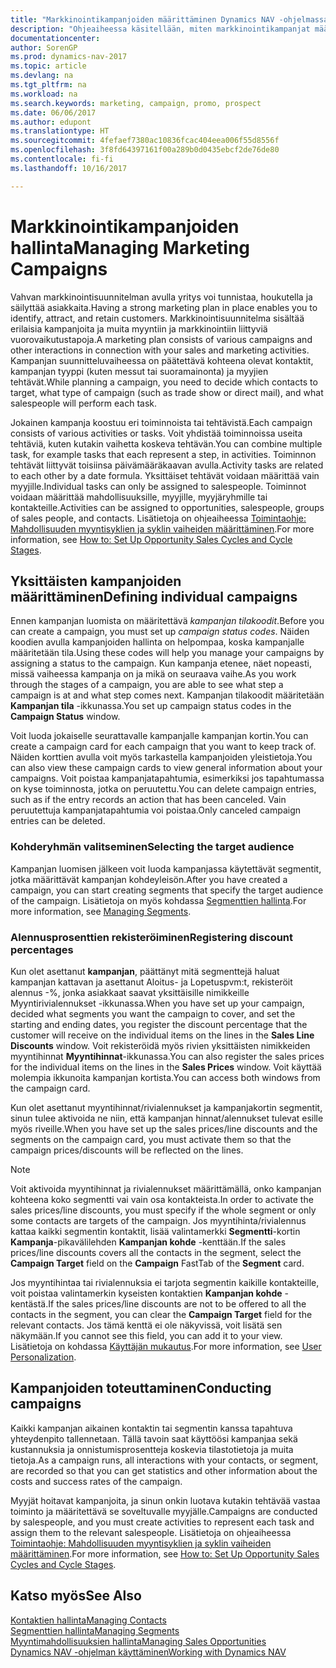 ```yaml
---
title: "Markkinointikampanjoiden määrittäminen Dynamics NAV -ohjelmassa"
description: "Ohjeaiheessa käsitellään, miten markkinointikampanjat määritetään ja toteutetaan Dynamics NAV -ohjelmassa ja miten ne auttavat tunnistamaan ja houkuttelemaan prospekteja sekä säilyttämään asiakkaita."
documentationcenter: 
author: SorenGP
ms.prod: dynamics-nav-2017
ms.topic: article
ms.devlang: na
ms.tgt_pltfrm: na
ms.workload: na
ms.search.keywords: marketing, campaign, promo, prospect
ms.date: 06/06/2017
ms.author: edupont
ms.translationtype: HT
ms.sourcegitcommit: 4fefaef7380ac10836fcac404eea006f55d8556f
ms.openlocfilehash: 3f8fd64397161f00a289b0d0435ebcf2de76de80
ms.contentlocale: fi-fi
ms.lasthandoff: 10/16/2017

---
```

# <a name="managing-marketing-campaigns"></a><span data-ttu-id="de05a-103">Markkinointikampanjoiden hallinta</span><span class="sxs-lookup"><span data-stu-id="de05a-103">Managing Marketing Campaigns</span></span>
<span data-ttu-id="de05a-104">Vahvan markkinointisuunnitelman avulla yritys voi tunnistaa, houkutella ja säilyttää asiakkaita.</span><span class="sxs-lookup"><span data-stu-id="de05a-104">Having a strong marketing plan in place enables you to identify, attract, and retain customers.</span></span> <span data-ttu-id="de05a-105">Markkinointisuunnitelma sisältää erilaisia kampanjoita ja muita myyntiin ja markkinointiin liittyviä vuorovaikutustapoja.</span><span class="sxs-lookup"><span data-stu-id="de05a-105">A marketing plan consists of various campaigns and other interactions in connection with your sales and marketing activities.</span></span> <span data-ttu-id="de05a-106">Kampanjan suunnitteluvaiheessa on päätettävä kohteena olevat kontaktit, kampanjan tyyppi (kuten messut tai suoramainonta) ja myyjien tehtävät.</span><span class="sxs-lookup"><span data-stu-id="de05a-106">While planning a campaign, you need to decide which contacts to target, what type of campaign (such as trade show or direct mail), and what salespeople will perform each task.</span></span>

<span data-ttu-id="de05a-107">Jokainen kampanja koostuu eri toiminnoista tai tehtävistä.</span><span class="sxs-lookup"><span data-stu-id="de05a-107">Each campaign consists of various activities or tasks.</span></span> <span data-ttu-id="de05a-108">Voit yhdistää toiminnoissa useita tehtäviä, kuten kutakin vaihetta koskeva tehtävän.</span><span class="sxs-lookup"><span data-stu-id="de05a-108">You can combine multiple task, for example tasks that each represent a step, in activities.</span></span> <span data-ttu-id="de05a-109">Toiminnon tehtävät liittyvät toisiinsa päivämääräkaavan avulla.</span><span class="sxs-lookup"><span data-stu-id="de05a-109">Activity tasks are related to each other by a date formula.</span></span> <span data-ttu-id="de05a-110">Yksittäiset tehtävät voidaan määrittää vain myyjille.</span><span class="sxs-lookup"><span data-stu-id="de05a-110">Individual tasks can only be assigned to salespeople.</span></span> <span data-ttu-id="de05a-111">Toiminnot voidaan määrittää mahdollisuuksille, myyjille, myyjäryhmille tai kontakteille.</span><span class="sxs-lookup"><span data-stu-id="de05a-111">Activities can be assigned to opportunities, salespeople, groups of sales people, and contacts.</span></span> <span data-ttu-id="de05a-112">Lisätietoja on ohjeaiheessa [Toimintaohje: Mahdollisuuden myyntisyklien ja syklin vaiheiden määrittäminen](marketing-how-setup-opportunity-sales-cycles-stages.md).</span><span class="sxs-lookup"><span data-stu-id="de05a-112">For more information, see [How to: Set Up Opportunity Sales Cycles and Cycle Stages](marketing-how-setup-opportunity-sales-cycles-stages.md).</span></span>

## <a name="defining-individual-campaigns"></a><span data-ttu-id="de05a-113">Yksittäisten kampanjoiden määrittäminen</span><span class="sxs-lookup"><span data-stu-id="de05a-113">Defining individual campaigns</span></span>
<span data-ttu-id="de05a-114">Ennen kampanjan luomista on määritettävä *kampanjan tilakoodit*.</span><span class="sxs-lookup"><span data-stu-id="de05a-114">Before you can create a campaign, you must set up *campaign status codes*.</span></span> <span data-ttu-id="de05a-115">Näiden koodien avulla kampanjoiden hallinta on helpompaa, koska kampanjalle määritetään tila.</span><span class="sxs-lookup"><span data-stu-id="de05a-115">Using these codes will help you manage your campaigns by assigning a status to the campaign.</span></span> <span data-ttu-id="de05a-116">Kun kampanja etenee, näet nopeasti, missä vaiheessa kampanja on ja mikä on seuraava vaihe.</span><span class="sxs-lookup"><span data-stu-id="de05a-116">As you work through the stages of a campaign, you are able to see what step a campaign is at and what step comes next.</span></span> <span data-ttu-id="de05a-117">Kampanjan tilakoodit määritetään **Kampanjan tila** -ikkunassa.</span><span class="sxs-lookup"><span data-stu-id="de05a-117">You set up campaign status codes in the **Campaign Status** window.</span></span>

<span data-ttu-id="de05a-118">Voit luoda jokaiselle seurattavalle kampanjalle kampanjan kortin.</span><span class="sxs-lookup"><span data-stu-id="de05a-118">You can create a campaign card for each campaign that you want to keep track of.</span></span> <span data-ttu-id="de05a-119">Näiden korttien avulla voit myös tarkastella kampanjoiden yleistietoja.</span><span class="sxs-lookup"><span data-stu-id="de05a-119">You can also view these campaign cards to view general information about your campaigns.</span></span>
<span data-ttu-id="de05a-120">Voit poistaa kampanjatapahtumia, esimerkiksi jos tapahtumassa on kyse toiminnosta, jotka on peruutettu.</span><span class="sxs-lookup"><span data-stu-id="de05a-120">You can delete campaign entries, such as if the entry records an action that has been canceled.</span></span> <span data-ttu-id="de05a-121">Vain peruutettuja kampanjatapahtumia voi poistaa.</span><span class="sxs-lookup"><span data-stu-id="de05a-121">Only canceled campaign entries can be deleted.</span></span>

### <a name="selecting-the-target-audience"></a><span data-ttu-id="de05a-122">Kohderyhmän valitseminen</span><span class="sxs-lookup"><span data-stu-id="de05a-122">Selecting the target audience</span></span>
<span data-ttu-id="de05a-123">Kampanjan luomisen jälkeen voit luoda kampanjassa käytettävät segmentit, jotka määrittävät kampanjan kohdeyleisön.</span><span class="sxs-lookup"><span data-stu-id="de05a-123">After you have created a campaign, you can start creating segments that specify the target audience of the campaign.</span></span> <span data-ttu-id="de05a-124">Lisätietoja on myös kohdassa [Segmenttien hallinta](marketing-segments.md).</span><span class="sxs-lookup"><span data-stu-id="de05a-124">For more information, see [Managing Segments](marketing-segments.md).</span></span>

### <a name="registering-discount-percentages"></a><span data-ttu-id="de05a-125">Alennusprosenttien rekisteröiminen</span><span class="sxs-lookup"><span data-stu-id="de05a-125">Registering discount percentages</span></span>
<span data-ttu-id="de05a-126">Kun olet asettanut **kampanjan**, päättänyt mitä segmenttejä haluat kampanjan kattavan ja asettanut Aloitus- ja Lopetuspvm:t, rekisteröit alennus -%, jonka asiakkaat saavat yksittäisille nimikkeille Myyntirivialennukset -ikkunassa.</span><span class="sxs-lookup"><span data-stu-id="de05a-126">When you have set up your campaign, decided what segments you want the campaign to cover, and set the starting and ending dates, you register the discount percentage that the customer will receive on the individual items on the lines in the **Sales Line Discounts** window.</span></span> <span data-ttu-id="de05a-127">Voit rekisteröidä myös rivien yksittäisten nimikkeiden myyntihinnat **Myyntihinnat**-ikkunassa.</span><span class="sxs-lookup"><span data-stu-id="de05a-127">You can also register the sales prices for the individual items on the lines in the **Sales Prices** window.</span></span> <span data-ttu-id="de05a-128">Voit käyttää molempia ikkunoita kampanjan kortista.</span><span class="sxs-lookup"><span data-stu-id="de05a-128">You can access both windows from the campaign card.</span></span>

 <span data-ttu-id="de05a-129">Kun olet asettanut myyntihinnat/rivialennukset ja kampanjakortin segmentit, sinun tulee aktivoida ne niin, että kampanjan hinnat/alennukset tulevat esille myös riveille.</span><span class="sxs-lookup"><span data-stu-id="de05a-129">When you have set up the sales prices/line discounts and the segments on the campaign card, you must activate them so that the campaign prices/discounts will be reflected on the lines.</span></span>

> [!NOTE]  
>   <span data-ttu-id="de05a-130">Voit aktivoida myyntihinnat ja rivialennukset määrittämällä, onko kampanjan kohteena koko segmentti vai vain osa kontakteista.</span><span class="sxs-lookup"><span data-stu-id="de05a-130">In order to activate the sales prices/line discounts, you must specify if the whole segment or only some contacts are targets of the campaign.</span></span> <span data-ttu-id="de05a-131">Jos myyntihinta/rivialennus kattaa kaikki segmentin kontaktit, lisää valintamerkki **Segmentti**-kortin **Kampanja**-pikavälilehden **Kampanjan kohde** -kenttään.</span><span class="sxs-lookup"><span data-stu-id="de05a-131">If the sales prices/line discounts covers all the contacts in the segment, select the **Campaign Target** field on the **Campaign** FastTab of the **Segment** card.</span></span>

<span data-ttu-id="de05a-132">Jos myyntihintaa tai rivialennuksia ei tarjota segmentin kaikille kontakteille, voit poistaa valintamerkin kyseisten kontaktien **Kampanjan kohde** -kentästä.</span><span class="sxs-lookup"><span data-stu-id="de05a-132">If the sales prices/line discounts are not to be offered to all the contacts in the segment, you can clear the **Campaign Target** field for the relevant contacts.</span></span> <span data-ttu-id="de05a-133">Jos tämä kenttä ei ole näkyvissä, voit lisätä sen näkymään.</span><span class="sxs-lookup"><span data-stu-id="de05a-133">If you cannot see this field, you can add it to your view.</span></span> <span data-ttu-id="de05a-134">Lisätietoja on kohdassa [Käyttäjän mukautus](ui-user-personalization.md).</span><span class="sxs-lookup"><span data-stu-id="de05a-134">For more information, see [User Personalization](ui-user-personalization.md).</span></span>

## <a name="conducting-campaigns"></a><span data-ttu-id="de05a-135">Kampanjoiden toteuttaminen</span><span class="sxs-lookup"><span data-stu-id="de05a-135">Conducting campaigns</span></span>
<span data-ttu-id="de05a-136">Kaikki kampanjan aikainen kontaktin tai segmentin kanssa tapahtuva yhteydenpito tallennetaan. Tällä tavoin saat käyttöösi kampanjaa sekä kustannuksia ja onnistumisprosentteja koskevia tilastotietoja ja muita tietoja.</span><span class="sxs-lookup"><span data-stu-id="de05a-136">As a campaign runs, all interactions with your contacts, or segment, are recorded so that you can get statistics and other information about the costs and success rates of the campaign.</span></span>

<span data-ttu-id="de05a-137">Myyjät hoitavat kampanjoita, ja sinun onkin luotava kutakin tehtävää vastaa toiminto ja määritettävä se soveltuvalle myyjälle.</span><span class="sxs-lookup"><span data-stu-id="de05a-137">Campaigns are conducted by salespeople, and you must create activities to represent each task and assign them to the relevant salespeople.</span></span> <span data-ttu-id="de05a-138">Lisätietoja on ohjeaiheessa [Toimintaohje: Mahdollisuuden myyntisyklien ja syklin vaiheiden määrittäminen](marketing-how-setup-opportunity-sales-cycles-stages.md).</span><span class="sxs-lookup"><span data-stu-id="de05a-138">For more information, see [How to: Set Up Opportunity Sales Cycles and Cycle Stages](marketing-how-setup-opportunity-sales-cycles-stages.md).</span></span>

## <a name="see-also"></a><span data-ttu-id="de05a-139">Katso myös</span><span class="sxs-lookup"><span data-stu-id="de05a-139">See Also</span></span>
[<span data-ttu-id="de05a-140">Kontaktien hallinta</span><span class="sxs-lookup"><span data-stu-id="de05a-140">Managing Contacts</span></span>](marketing-contacts.md)  
[<span data-ttu-id="de05a-141">Segmenttien hallinta</span><span class="sxs-lookup"><span data-stu-id="de05a-141">Managing Segments</span></span>](marketing-segments.md)  
[<span data-ttu-id="de05a-142">Myyntimahdollisuuksien hallinta</span><span class="sxs-lookup"><span data-stu-id="de05a-142">Managing Sales Opportunities</span></span>](marketing-manage-sales-opportunities.md)  
[<span data-ttu-id="de05a-143">Dynamics NAV -ohjelman käyttäminen</span><span class="sxs-lookup"><span data-stu-id="de05a-143">Working with Dynamics NAV</span></span>](ui-work-product.md)  

